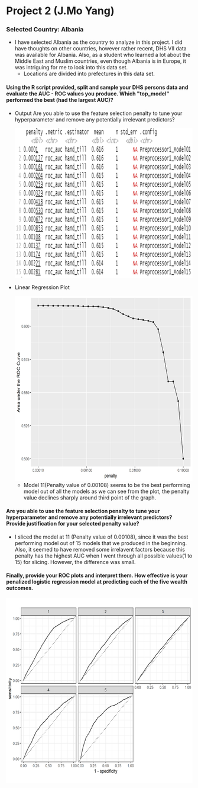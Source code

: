 # Project 2 (J.Mo Yang)

### Selected Country: Albania
* I have selected Albania as the country to analyze in this project. I did have thoughts on other countries, however rather recent, DHS VII data was available for Albania. Also, as a student who learned a lot about the Middle East and Muslim countries, even though Albania is in Europe, it was intriguing for me to look into this data set.
  * Locations are divided into prefectures in this data set. 

#### Using the R script provided, split and sample your DHS persons data and evaluate the AUC - ROC values you produce. Which "top_model" performed the best (had the largest AUC)? 
* Output Are you able to use the feature selection penalty to tune your hyperparameter and remove any potentially irrelevant predictors? 

  <img src="best.png" width="750" height="405">

* Linear Regression Plot 

  <img src="lr_plot.png" width="550" height="500">

  * Model 11(Penalty value of 0.00108) seems to be the best performing model out of all the models as we can see from the plot, the penalty value declines sharply around third point of the graph. 

  
#### Are you able to use the feature selection penalty to tune your hyperparameter and remove any potentially irrelevant predictors? Provide justification for your selected penalty value? 
* I sliced the model at 11 (Penalty value of 0.00108), since it was the best performing model out of 15 models that we produced in the beginning. Also, it seemed to have removed some irrelavent factors because this penalty has the highest AUC when I went through all possible values(1 to 15) for slicing. However, the difference was small. 


#### Finally, provide your ROC plots and interpret them. How effective is your penalized logistic regression model at predicting each of the five wealth outcomes.

<img src="lr_auc.png" width="550" height="500">
